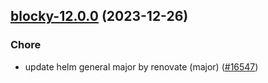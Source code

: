 

## [blocky-12.0.0](https://github.com/truecharts/charts/compare/blocky-11.0.0...blocky-12.0.0) (2023-12-26)

### Chore

- update helm general major by renovate (major) ([#16547](https://github.com/truecharts/charts/issues/16547))
  
  